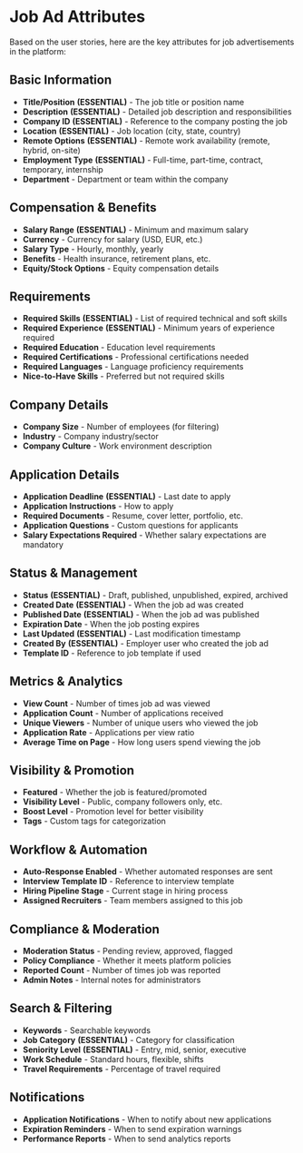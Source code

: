 # Job Ad Attributes

Based on the user stories, here are the key attributes for job advertisements in the platform:

## Basic Information
- **Title/Position** **(ESSENTIAL)** - The job title or position name
- **Description** **(ESSENTIAL)** - Detailed job description and responsibilities
- **Company ID** **(ESSENTIAL)** - Reference to the company posting the job
- **Location** **(ESSENTIAL)** - Job location (city, state, country)
- **Remote Options** **(ESSENTIAL)** - Remote work availability (remote, hybrid, on-site)
- **Employment Type** **(ESSENTIAL)** - Full-time, part-time, contract, temporary, internship
- **Department** - Department or team within the company

## Compensation & Benefits
- **Salary Range** **(ESSENTIAL)** - Minimum and maximum salary
- **Currency** - Currency for salary (USD, EUR, etc.)
- **Salary Type** - Hourly, monthly, yearly
- **Benefits** - Health insurance, retirement plans, etc.
- **Equity/Stock Options** - Equity compensation details

## Requirements
- **Required Skills** **(ESSENTIAL)** - List of required technical and soft skills
- **Required Experience** **(ESSENTIAL)** - Minimum years of experience required
- **Required Education** - Education level requirements
- **Required Certifications** - Professional certifications needed
- **Required Languages** - Language proficiency requirements
- **Nice-to-Have Skills** - Preferred but not required skills

## Company Details
- **Company Size** - Number of employees (for filtering)
- **Industry** - Company industry/sector
- **Company Culture** - Work environment description

## Application Details
- **Application Deadline** **(ESSENTIAL)** - Last date to apply
- **Application Instructions** - How to apply
- **Required Documents** - Resume, cover letter, portfolio, etc.
- **Application Questions** - Custom questions for applicants
- **Salary Expectations Required** - Whether salary expectations are mandatory

## Status & Management
- **Status** **(ESSENTIAL)** - Draft, published, unpublished, expired, archived
- **Created Date** **(ESSENTIAL)** - When the job ad was created
- **Published Date** **(ESSENTIAL)** - When the job ad was published
- **Expiration Date** - When the job posting expires
- **Last Updated** **(ESSENTIAL)** - Last modification timestamp
- **Created By** **(ESSENTIAL)** - Employer user who created the job ad
- **Template ID** - Reference to job template if used

## Metrics & Analytics
- **View Count** - Number of times job ad was viewed
- **Application Count** - Number of applications received
- **Unique Viewers** - Number of unique users who viewed the job
- **Application Rate** - Applications per view ratio
- **Average Time on Page** - How long users spend viewing the job

## Visibility & Promotion
- **Featured** - Whether the job is featured/promoted
- **Visibility Level** - Public, company followers only, etc.
- **Boost Level** - Promotion level for better visibility
- **Tags** - Custom tags for categorization

## Workflow & Automation
- **Auto-Response Enabled** - Whether automated responses are sent
- **Interview Template ID** - Reference to interview template
- **Hiring Pipeline Stage** - Current stage in hiring process
- **Assigned Recruiters** - Team members assigned to this job

## Compliance & Moderation
- **Moderation Status** - Pending review, approved, flagged
- **Policy Compliance** - Whether it meets platform policies
- **Reported Count** - Number of times job was reported
- **Admin Notes** - Internal notes for administrators

## Search & Filtering
- **Keywords** - Searchable keywords
- **Job Category** **(ESSENTIAL)** - Category for classification
- **Seniority Level** **(ESSENTIAL)** - Entry, mid, senior, executive
- **Work Schedule** - Standard hours, flexible, shifts
- **Travel Requirements** - Percentage of travel required

## Notifications
- **Application Notifications** - When to notify about new applications
- **Expiration Reminders** - When to send expiration warnings
- **Performance Reports** - When to send analytics reports 